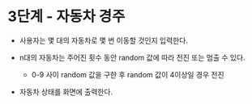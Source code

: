 3단계 - 자동차 경주
=============

- 사용자는 몇 대의 자동차로 몇 번 이동할 것인지 입력한다.


- n대의 자동차는 주어진 횟수 동안 random 값에 따라 전진 또는 멈출 수 있다.
    - 0-9 사이 random 값을 구한 후 random 값이 4이상일 경우 전진


- 자동차 상태를 화면에 출력한다.